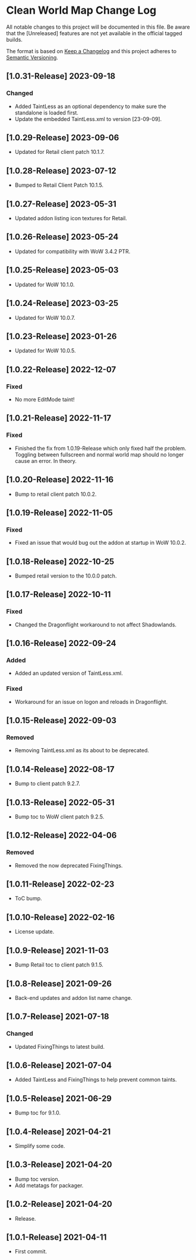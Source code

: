 # Clean World Map Change Log
All notable changes to this project will be documented in this file. Be aware that the [Unreleased] features are not yet available in the official tagged builds.

The format is based on [Keep a Changelog](http://keepachangelog.com/)
and this project adheres to [Semantic Versioning](http://semver.org/).

## [1.0.31-Release] 2023-09-18
### Changed
- Added TaintLess as an optional dependency to make sure the standalone is loaded first.
- Update the embedded TaintLess.xml to version [23-09-09].

## [1.0.29-Release] 2023-09-06
- Updated for Retail client patch 10.1.7.

## [1.0.28-Release] 2023-07-12
- Bumped to Retail Client Patch 10.1.5.

## [1.0.27-Release] 2023-05-31
- Updated addon listing icon textures for Retail.

## [1.0.26-Release] 2023-05-24
- Updated for compatibility with WoW 3.4.2 PTR.

## [1.0.25-Release] 2023-05-03
- Updated for WoW 10.1.0.

## [1.0.24-Release] 2023-03-25
- Updated for WoW 10.0.7.

## [1.0.23-Release] 2023-01-26
- Updated for WoW 10.0.5.

## [1.0.22-Release] 2022-12-07
### Fixed
- No more EditMode taint!

## [1.0.21-Release] 2022-11-17
### Fixed
- Finished the fix from 1.0.19-Release which only fixed half the problem. Toggling between fullscreen and normal world map should no longer cause an error. In theory.

## [1.0.20-Release] 2022-11-16
- Bump to retail client patch 10.0.2.

## [1.0.19-Release] 2022-11-05
### Fixed
- Fixed an issue that would bug out the addon at startup in WoW 10.0.2.

## [1.0.18-Release] 2022-10-25
- Bumped retail version to the 10.0.0 patch.

## [1.0.17-Release] 2022-10-11
### Fixed
- Changed the Dragonflight workaround to not affect Shadowlands.

## [1.0.16-Release] 2022-09-24
### Added
- Added an updated version of TaintLess.xml.

### Fixed
- Workaround for an issue on logon and reloads in Dragonflight.

## [1.0.15-Release] 2022-09-03
### Removed
- Removing TaintLess.xml as its about to be deprecated.

## [1.0.14-Release] 2022-08-17
- Bump to client patch 9.2.7.

## [1.0.13-Release] 2022-05-31
- Bump toc to WoW client patch 9.2.5.

## [1.0.12-Release] 2022-04-06
### Removed
- Removed the now deprecated FixingThings.

## [1.0.11-Release] 2022-02-23
- ToC bump.

## [1.0.10-Release] 2022-02-16
- License update.

## [1.0.9-Release] 2021-11-03
- Bump Retail toc to client patch 9.1.5.

## [1.0.8-Release] 2021-09-26
- Back-end updates and addon list name change.

## [1.0.7-Release] 2021-07-18
### Changed
- Updated FixingThings to latest build.

## [1.0.6-Release] 2021-07-04
- Added TaintLess and FixingThings to help prevent common taints.

## [1.0.5-Release] 2021-06-29
- Bump toc for 9.1.0.

## [1.0.4-Release] 2021-04-21
- Simplify some code.

## [1.0.3-Release] 2021-04-20
- Bump toc version.
- Add metatags for packager.

## [1.0.2-Release] 2021-04-20
- Release.

## [1.0.1-Release] 2021-04-11
- First commit.
